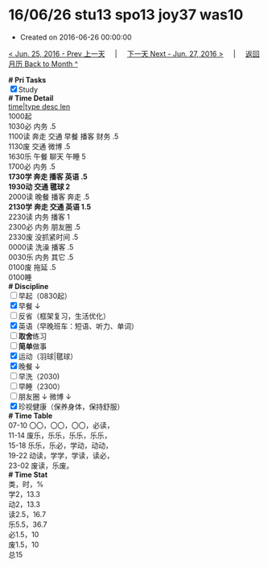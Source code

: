 # 16/06/26 stu13 spo13 joy37 was10

- Created on 2016-06-26 00:00:00

[< Jun. 25, 2016 - Prev 上一天](/lifelogs/2016/06/d25.md) &nbsp; &nbsp; | &nbsp; &nbsp; [下一天 Next - Jun. 27, 2016 >](/lifelogs/2016/06/d27.md) &nbsp; &nbsp; |  &nbsp; &nbsp; [返回月历 Back to Month ^](/lifelogs/2016/06/index.md)
<br/><div><b># Pri Tasks</b></div><div><input checked="true" type="checkbox"/>Study</div><div><b># Time Detail</b></div><div><u>time|type desc len</u></div><div>1000起</div><div>1030必 内务 .5</div><div>1100读 奔走 交通 早餐 播客 财务 .5</div><div>1130废 交通 微博 .5</div><div>1630乐 午餐 聊天 午睡 5</div><div>1700必 内务 .5</div><div><b>1730学 奔走 播客 英语 .5</b></div><div><b>1930动 交通 毽球 2</b></div><div>2000读 晚餐 播客 奔走 .5</div><div><b>2130学 奔走 交通 英语 1.5</b></div><div>2230读 内务 播客 1</div><div>2300必 内务 朋友圈 .5</div><div>2330废 没抓紧时间 .5</div><div>0000读 洗澡 播客 .5</div><div>0030乐 内务 其它 .5</div><div>0100废 拖延 .5</div><div>0100睡</div><div><b># Discipline</b></div><div><input type="checkbox"/>早起（0830起）</div><div><input checked="true" type="checkbox"/>早餐 ↓</div><div><input type="checkbox"/>反省（框架复习，生活优化）</div><div><input checked="true" type="checkbox"/>英语（早晚班车：短语、听力、单词）</div><div><input type="checkbox"/><b>取舍</b>练习</div><div><input type="checkbox"/><b>简单</b>做事</div><div><input checked="true" type="checkbox"/>运动（羽球|毽球）</div><div><input checked="true" type="checkbox"/>晚餐 ↓</div><div><input type="checkbox"/>早洗（2030)</div><div><input type="checkbox"/>早睡（2300）</div><div><input type="checkbox"/>朋友圈 ↓ 微博 ↓</div><div><input checked="true" type="checkbox"/>珍视健康（保养身体，保持舒服）</div><div><b># Time Table</b></div><div>07-10 〇〇，〇〇，〇〇，必读，</div><div>11-14 废乐，乐乐，乐乐，乐乐，</div><div>15-18 乐乐，乐必，学动，动动，</div><div>19-22 动读，学学，学读，读必，</div><div>23-02 废读，乐废。</div><div><b># Time Stat</b></div><div>类，时，%</div><div>学2，13.3</div><div>动2，13.3</div><div>读2.5，16.7</div><div>乐5.5，36.7</div><div>必1.5，10</div><div>废1.5，10</div><div>总15</div>
